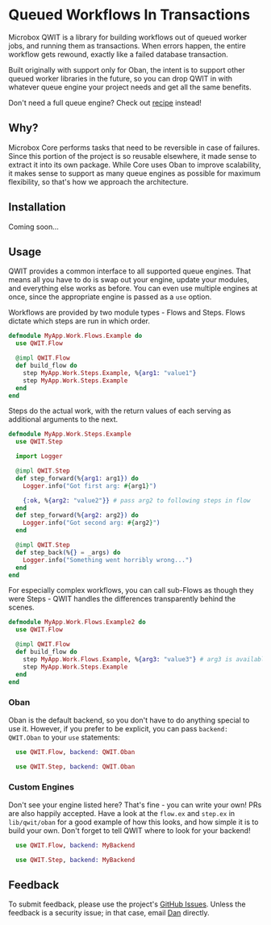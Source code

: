 # Queued Workflows In Transactions

Microbox QWIT is a library for building workflows out of queued worker jobs, and
running them as transactions. When errors happen, the entire workflow gets
rewound, exactly like a failed database transaction.

Built originally with support only for Oban, the intent is to support other
queued worker libraries in the future, so you can drop QWIT in with whatever
queue engine your project needs and get all the same benefits.

Don't need a full queue engine? Check out
[recipe](https://github.com/cloud8421/recipe) instead!

## Why?

Microbox Core performs tasks that need to be reversible in case of failures.
Since this portion of the project is so reusable elsewhere, it made sense to
extract it into its own package. While Core uses Oban to improve scalability, it
makes sense to support as many queue engines as possible for maximum
flexibility, so that's how we approach the architecture.

## Installation

Coming soon...

## Usage

QWIT provides a common interface to all supported queue engines. That means all
you have to do is swap out your engine, update your modules, and everything else
works as before. You can even use multiple engines at once, since the
appropriate engine is passed as a `use` option.

Workflows are provided by two module types - Flows and Steps. Flows dictate
which steps are run in which order.

<!-- TODO: Come up with a more useful example here... -->

```elixir
defmodule MyApp.Work.Flows.Example do
  use QWIT.Flow

  @impl QWIT.Flow
  def build_flow do
    step MyApp.Work.Steps.Example, %{arg1: "value1"}
    step MyApp.Work.Steps.Example
  end
end
```

Steps do the actual work, with the return values of each serving as additional
arguments to the next.

```elixir
defmodule MyApp.Work.Steps.Example
  use QWIT.Step

  import Logger

  @impl QWIT.Step
  def step_forward(%{arg1: arg1}) do
    Logger.info("Got first arg: #{arg1}")

    {:ok, %{arg2: "value2"}} # pass arg2 to following steps in flow
  end
  def step_forward(%{arg2: arg2}) do
    Logger.info("Got second arg: #{arg2}")
  end

  @impl QWIT.Step
  def step_back(%{} = _args) do
    Logger.info("Something went horribly wrong...")
  end
end
```

For especially complex workflows, you can call sub-Flows as though they were
Steps - QWIT handles the differences transparently behind the scenes.

```elixir
defmodule MyApp.Work.Flows.Example2 do
  use QWIT.Flow

  @impl QWIT.Flow
  def build_flow do
    step MyApp.Work.Flows.Example, %{arg3: "value3"} # arg3 is available to all steps in sub-Flow
    step MyApp.Work.Steps.Example
  end
end
```

### Oban

Oban is the default backend, so you don't have to do anything special to use it.
However, if you prefer to be explicit, you can pass `backend: QWIT.Oban` to your
`use` statements:

```elixir
  use QWIT.Flow, backend: QWIT.Oban
```

```elixir
  use QWIT.Step, backend: QWIT.Oban
```

### Custom Engines

Don't see your engine listed here? That's fine - you can write your own! PRs are
also happily accepted. Have a look at the `flow.ex` and `step.ex` in
`lib/qwit/oban` for a good example of how this looks, and how simple it is to
build your own. Don't forget to tell QWIT where to look for your backend!

```elixir
  use QWIT.Flow, backend: MyBackend
```

```elixir
  use QWIT.Step, backend: MyBackend
```

## Feedback

To submit feedback, please use the project's
[GitHub Issues](https://github.com/mu-box/qwit/issues). Unless the feedback is a
security issue; in that case, email [Dan](dan.hunsaker+qwit@gmail.com) directly.
